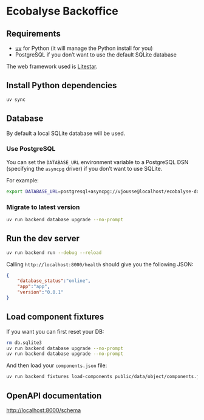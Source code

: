 # Ecobalyse Backoffice

## Requirements

- [uv](https://docs.astral.sh/uv/) for Python (it will manage the Python install for you)
- PostgreSQL if you don’t want to use the default SQLite database

The web framework used is [Litestar](https://litestar.dev/).

## Install Python dependencies

```bash
uv sync
```

## Database

By default a local SQLite database will be used.

### Use PostgreSQL

You can set the `DATABASE_URL` environment variable to a PostgreSQL DSN (specifying the `asyncpg` driver) if you don’t want to use SQLite.

For example:

```bash
export DATABASE_URL=postgresql+asyncpg://vjousse@localhost/ecobalyse-data
```

### Migrate to latest version

```bash
uv run backend database upgrade --no-prompt
```

## Run the dev server

```bash
uv run backend run --debug --reload
```

Calling `http://localhost:8000/health` should give you the following JSON:

```json
{
    "database_status":"online",
    "app":"app",
    "version":"0.0.1"
}
```

## Load component fixtures

If you want you can first reset your DB:

```bash
rm db.sqlite3
uv run backend database upgrade --no-prompt
uv run backend database upgrade --no-prompt
```

And then load your `components.json` file:

```bash
uv run backend fixtures load-components public/data/object/components.json
```

## OpenAPI documentation

[http://localhost:8000/schema](http://localhost:8000/schema)
